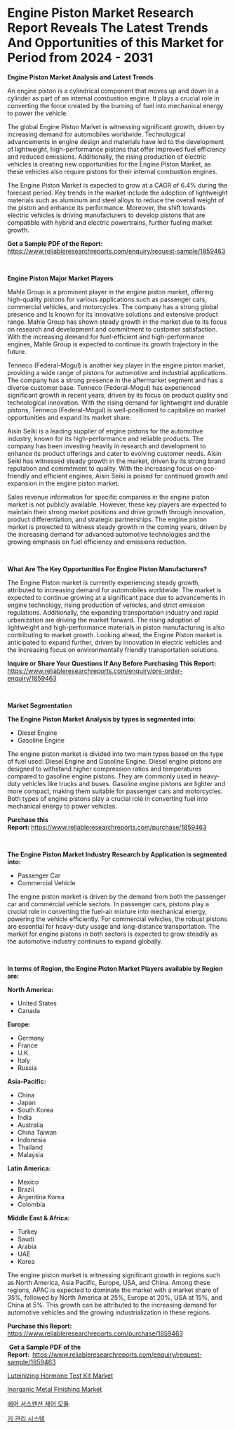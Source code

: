 <p><h1>Engine Piston Market Research Report Reveals The Latest Trends And Opportunities of this Market for Period from 2024 - 2031</h1></p><p><strong>Engine Piston Market Analysis and Latest Trends</strong></p>
<p><p>An engine piston is a cylindrical component that moves up and down in a cylinder as part of an internal combustion engine. It plays a crucial role in converting the force created by the burning of fuel into mechanical energy to power the vehicle.</p><p>The global Engine Piston Market is witnessing significant growth, driven by increasing demand for automobiles worldwide. Technological advancements in engine design and materials have led to the development of lightweight, high-performance pistons that offer improved fuel efficiency and reduced emissions. Additionally, the rising production of electric vehicles is creating new opportunities for the Engine Piston Market, as these vehicles also require pistons for their internal combustion engines.</p><p>The Engine Piston Market is expected to grow at a CAGR of 6.4% during the forecast period. Key trends in the market include the adoption of lightweight materials such as aluminum and steel alloys to reduce the overall weight of the piston and enhance its performance. Moreover, the shift towards electric vehicles is driving manufacturers to develop pistons that are compatible with hybrid and electric powertrains, further fueling market growth.</p></p>
<p><strong>Get a Sample PDF of the Report:&nbsp;</strong> <a href="https://www.reliableresearchreports.com/enquiry/request-sample/1859463">https://www.reliableresearchreports.com/enquiry/request-sample/1859463</a></p>
<p>&nbsp;</p>
<p><strong>Engine Piston Major Market Players</strong></p>
<p><p>Mahle Group is a prominent player in the engine piston market, offering high-quality pistons for various applications such as passenger cars, commercial vehicles, and motorcycles. The company has a strong global presence and is known for its innovative solutions and extensive product range. Mahle Group has shown steady growth in the market due to its focus on research and development and commitment to customer satisfaction. With the increasing demand for fuel-efficient and high-performance engines, Mahle Group is expected to continue its growth trajectory in the future.</p><p>Tenneco (Federal-Mogul) is another key player in the engine piston market, providing a wide range of pistons for automotive and industrial applications. The company has a strong presence in the aftermarket segment and has a diverse customer base. Tenneco (Federal-Mogul) has experienced significant growth in recent years, driven by its focus on product quality and technological innovation. With the rising demand for lightweight and durable pistons, Tenneco (Federal-Mogul) is well-positioned to capitalize on market opportunities and expand its market share.</p><p>Aisin Seiki is a leading supplier of engine pistons for the automotive industry, known for its high-performance and reliable products. The company has been investing heavily in research and development to enhance its product offerings and cater to evolving customer needs. Aisin Seiki has witnessed steady growth in the market, driven by its strong brand reputation and commitment to quality. With the increasing focus on eco-friendly and efficient engines, Aisin Seiki is poised for continued growth and expansion in the engine piston market.</p><p>Sales revenue information for specific companies in the engine piston market is not publicly available. However, these key players are expected to maintain their strong market positions and drive growth through innovation, product differentiation, and strategic partnerships. The engine piston market is projected to witness steady growth in the coming years, driven by the increasing demand for advanced automotive technologies and the growing emphasis on fuel efficiency and emissions reduction.</p></p>
<p>&nbsp;</p>
<p><strong>What Are The Key Opportunities For Engine Piston Manufacturers?</strong></p>
<p><p>The Engine Piston market is currently experiencing steady growth, attributed to increasing demand for automobiles worldwide. The market is expected to continue growing at a significant pace due to advancements in engine technology, rising production of vehicles, and strict emission regulations. Additionally, the expanding transportation industry and rapid urbanization are driving the market forward. The rising adoption of lightweight and high-performance materials in piston manufacturing is also contributing to market growth. Looking ahead, the Engine Piston market is anticipated to expand further, driven by innovation in electric vehicles and the increasing focus on environmentally friendly transportation solutions.</p></p>
<p><strong>Inquire or Share Your Questions If Any Before Purchasing This Report:</strong> <a href="https://www.reliableresearchreports.com/enquiry/pre-order-enquiry/1859463">https://www.reliableresearchreports.com/enquiry/pre-order-enquiry/1859463</a></p>
<p>&nbsp;</p>
<p><strong>Market Segmentation</strong></p>
<p><strong>The Engine Piston Market Analysis by types is segmented into:</strong></p>
<p><ul><li>Diesel Engine</li><li>Gasoline Engine</li></ul></p>
<p><p>The engine piston market is divided into two main types based on the type of fuel used: Diesel Engine and Gasoline Engine. Diesel engine pistons are designed to withstand higher compression ratios and temperatures compared to gasoline engine pistons. They are commonly used in heavy-duty vehicles like trucks and buses. Gasoline engine pistons are lighter and more compact, making them suitable for passenger cars and motorcycles. Both types of engine pistons play a crucial role in converting fuel into mechanical energy to power vehicles.</p></p>
<p><strong>Purchase this Report:&nbsp;</strong><a href="https://www.reliableresearchreports.com/purchase/1859463">https://www.reliableresearchreports.com/purchase/1859463</a></p>
<p>&nbsp;</p>
<p><strong>The Engine Piston Market Industry Research by Application is segmented into:</strong></p>
<p><ul><li>Passenger Car</li><li>Commercial Vehicle</li></ul></p>
<p><p>The engine piston market is driven by the demand from both the passenger car and commercial vehicle sectors. In passenger cars, pistons play a crucial role in converting the fuel-air mixture into mechanical energy, powering the vehicle efficiently. For commercial vehicles, the robust pistons are essential for heavy-duty usage and long-distance transportation. The market for engine pistons in both sectors is expected to grow steadily as the automotive industry continues to expand globally.</p></p>
<p>&nbsp;</p>
<p><strong>In terms of Region, the Engine Piston Market Players available by Region are:</strong></p>
<p>
    <p> <strong> North America: </strong>
        <ul>
            <li>United States</li>
            <li>Canada</li>
        </ul>
        </p> 
    <p> <strong> Europe: </strong>
        <ul>
            <li>Germany</li>
            <li>France</li>
            <li>U.K.</li>
            <li>Italy</li>
            <li>Russia</li>
        </ul>
        </p> 
    <p> <strong> Asia-Pacific: </strong>
        <ul>
            <li>China</li>
            <li>Japan</li>
            <li>South Korea</li>
            <li>India</li>
            <li>Australia</li>
            <li>China Taiwan</li>
            <li>Indonesia</li>
            <li>Thailand</li>
            <li>Malaysia</li>
        </ul>
        </p> 
    <p> <strong> Latin America: </strong>
        <ul>
            <li>Mexico</li>
            <li>Brazil</li>
            <li>Argentina Korea</li>
            <li>Colombia</li>
        </ul>
        </p> 
    <p> <strong> Middle East & Africa: </strong>
        <ul>
            <li>Turkey</li>
            <li>Saudi</li>
            <li>Arabia</li>
            <li>UAE</li>
            <li>Korea</li>
        </ul>
    </p>
    </p>
<p><p>The engine piston market is witnessing significant growth in regions such as North America, Asia Pacific, Europe, USA, and China. Among these regions, APAC is expected to dominate the market with a market share of 35%, followed by North America at 25%, Europe at 20%, USA at 15%, and China at 5%. This growth can be attributed to the increasing demand for automotive vehicles and the growing industrialization in these regions.</p></p>
<p><strong>Purchase this Report: </strong><a href="https://www.reliableresearchreports.com/purchase/1859463">https://www.reliableresearchreports.com/purchase/1859463</a></p>
<p>&nbsp;<strong>Get a Sample PDF of the Report:&nbsp;&nbsp;</strong><a href="https://www.reliableresearchreports.com/enquiry/request-sample/1859463">https://www.reliableresearchreports.com/enquiry/request-sample/1859463</a></p>
<p><strong></strong></p>
<p><p><a href="https://iodized-pantydraco-05c.notion.site/Luteinizing-Hormone-Test-Kit-Market-Size-Focuses-on-Market-Dynamics-In-Depth-Analysis-and-Future-Pr-23572e2fe0db4831a6575ea96ce25d16">Luteinizing Hormone Test Kit Market</a></p><p><a href="https://view.publitas.com/reportprime-1/inorganic-metal-finishing-market-insights-market-players-and-forecast-till-2030/">Inorganic Metal Finishing Market</a></p><p><a href="https://medium.com/@bkszjgzqq1851/%EC%97%90%EC%96%B4-%EC%84%9C%EC%8A%A4%ED%8E%9C%EC%85%98-%EC%A0%9C%EC%96%B4-%EB%AA%A8%EB%93%88-%EC%8B%9C%EC%9E%A5-%EC%A1%B0%EC%82%AC-%EB%B3%B4%EA%B3%A0%EC%84%9C-%EA%B7%B8-%EC%97%AD%EC%82%AC-%EB%B0%8F-%EC%98%88%EC%B8%A1-2024%EB%85%84%EB%B6%80%ED%84%B0-2031%EB%85%84%EA%B9%8C%EC%A7%80-9ecb521f4336">에어 서스펜션 제어 모듈</a></p><p><a href="https://medium.com/@bkszjgzqq1851/key-management-system-%EC%8B%9C%EC%9E%A5-%EC%8B%9C%EC%9E%A5-%EC%A0%90%EC%9C%A0%EC%9C%A8-%EC%8B%9C%EC%9E%A5-%EB%8F%99%ED%96%A5-%EB%B0%8F-%EB%AF%B8%EB%9E%98-%EC%84%B1%EC%9E%A5-%ED%83%90%EC%83%89-da5ccc9eff0b">키 관리 시스템</a></p></p>